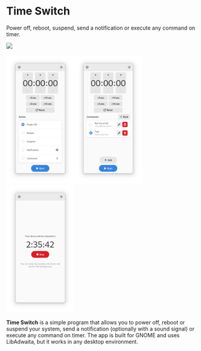 # Time Switch

Power off, reboot, suspend, send a notification or execute any command on timer.

[<img src="https://flathub.org/assets/badges/flathub-badge-en.png" width=240px>](https://flathub.org/apps/details/io.github.fsobolev.TimeSwitch)

<img src="data/screenshots/main.png" width=180px><img src="data/screenshots/commands.png" width=180px><img src="data/screenshots/running.png" width=180px>

**Time Switch** is a simple program that allows you to power off, reboot or suspend your system, send a notification (optionally with a sound signal) or execute any command on timer.
The app is built for GNOME and uses LibAdwaita, but it works in any desktop environment.
